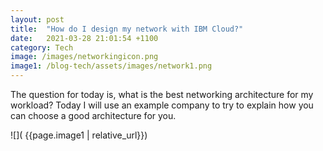 ```yaml
---
layout: post
title:  "How do I design my network with IBM Cloud?"
date:   2021-03-28 21:01:54 +1100
category: Tech
image: /images/networkingicon.png
image1: /blog-tech/assets/images/network1.png
---
```


The question for today is, what is the best networking architecture for my workload?
Today I will use an example company to try to explain how you can choose a good architecture for you.

![]( {{page.image1 | relative_url}})
